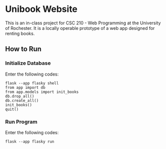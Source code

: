 # Unibook Website
This is an in-class project for CSC 210 - Web Programming at the University of Rochester. It is a locally operable prototype of a web app designed for renting books.

## How to Run
### Initialize Database
Enter the following codes:
```
flask --app flasky shell
from app import db
from app.models import init_books
db.drop_all()
db.create_all()
init_books()
quit()
```

### Run Program
Enter the following codes:
```
flask --app flasky run
```



    
    

